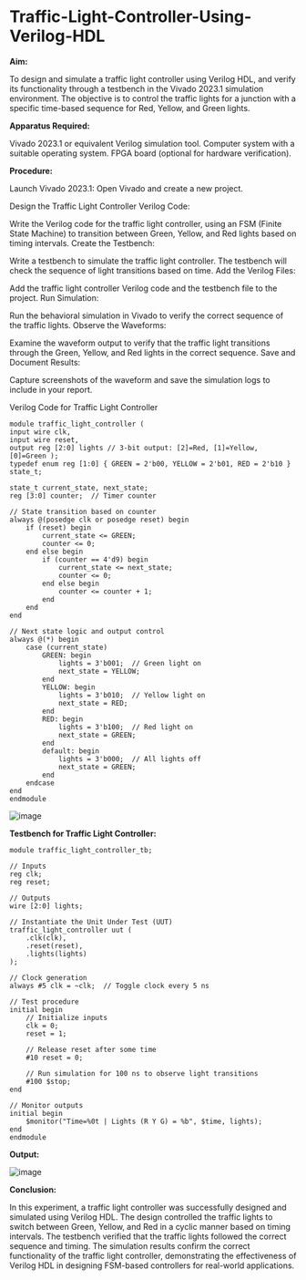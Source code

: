# Traffic-Light-Controller-Using-Verilog-HDL
**Aim:**

To design and simulate a traffic light controller using Verilog HDL, and verify its functionality through a testbench in the Vivado 2023.1 simulation environment. The objective is to control the traffic lights for a junction with a specific time-based sequence for Red, Yellow, and Green lights.

**Apparatus Required:**

Vivado 2023.1 or equivalent Verilog simulation tool.
Computer system with a suitable operating system.
FPGA board (optional for hardware verification).

**Procedure:**

Launch Vivado 2023.1:
Open Vivado and create a new project.

Design the Traffic Light Controller Verilog Code:

Write the Verilog code for the traffic light controller, using an FSM (Finite State Machine) to transition between Green, Yellow, and Red lights based on timing intervals.
Create the Testbench:

Write a testbench to simulate the traffic light controller. The testbench will check the sequence of light transitions based on time.
Add the Verilog Files:

Add the traffic light controller Verilog code and the testbench file to the project.
Run Simulation:

Run the behavioral simulation in Vivado to verify the correct sequence of the traffic lights.
Observe the Waveforms:

Examine the waveform output to verify that the traffic light transitions through the Green, Yellow, and Red lights in the correct sequence.
Save and Document Results:

Capture screenshots of the waveform and save the simulation logs to include in your report.

Verilog Code for Traffic Light Controller
~~~
module traffic_light_controller ( 
input wire clk, 
input wire reset, 
output reg [2:0] lights // 3-bit output: [2]=Red, [1]=Yellow, [0]=Green ); 
typedef enum reg [1:0] { GREEN = 2'b00, YELLOW = 2'b01, RED = 2'b10 } state_t;

state_t current_state, next_state;
reg [3:0] counter;  // Timer counter

// State transition based on counter
always @(posedge clk or posedge reset) begin
    if (reset) begin
        current_state <= GREEN;
        counter <= 0;
    end else begin
        if (counter == 4'd9) begin
            current_state <= next_state;
            counter <= 0;
        end else begin
            counter <= counter + 1;
        end
    end
end

// Next state logic and output control
always @(*) begin
    case (current_state)
        GREEN: begin
            lights = 3'b001;  // Green light on
            next_state = YELLOW;
        end
        YELLOW: begin
            lights = 3'b010;  // Yellow light on
            next_state = RED;
        end
        RED: begin
            lights = 3'b100;  // Red light on
            next_state = GREEN;
        end
        default: begin
            lights = 3'b000;  // All lights off
            next_state = GREEN;
        end
    endcase
end
endmodule
~~~
![image](https://github.com/user-attachments/assets/0c54aa4f-bae7-4fa6-8979-ae89ef534ab8)

**Testbench for Traffic Light Controller:**

~~~
module traffic_light_controller_tb;

// Inputs
reg clk;
reg reset;

// Outputs
wire [2:0] lights;

// Instantiate the Unit Under Test (UUT)
traffic_light_controller uut (
    .clk(clk),
    .reset(reset),
    .lights(lights)
);

// Clock generation
always #5 clk = ~clk;  // Toggle clock every 5 ns

// Test procedure
initial begin
    // Initialize inputs
    clk = 0;
    reset = 1;

    // Release reset after some time
    #10 reset = 0;

    // Run simulation for 100 ns to observe light transitions
    #100 $stop;
end

// Monitor outputs
initial begin
    $monitor("Time=%0t | Lights (R Y G) = %b", $time, lights);
end
endmodule
~~~

**Output:**

![image](https://github.com/user-attachments/assets/e14d85f3-c35a-41fa-b196-5782fd5b68d9)

**Conclusion:**

In this experiment, a traffic light controller was successfully designed and simulated using Verilog HDL. The design controlled the traffic lights to switch between Green, Yellow, and Red in a cyclic manner based on timing intervals. The testbench verified that the traffic lights followed the correct sequence and timing. The simulation results confirm the correct functionality of the traffic light controller, demonstrating the effectiveness of Verilog HDL in designing FSM-based controllers for real-world applications.
